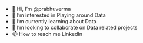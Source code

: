- 👋 Hi, I’m @prabhuverma
- 👀 I’m interested in Playing around Data
- 🌱 I’m currently learning about Data
- 💞️ I’m looking to collaborate on Data related projects
- 📫 How to reach me LinkedIn
<!---
prabhuvermaa/prabhuvermaa is a ✨ special ✨ repository because its `README.md` (this file) appears on your GitHub profile.
You can click the Preview link to take a look at your changes.
--->
